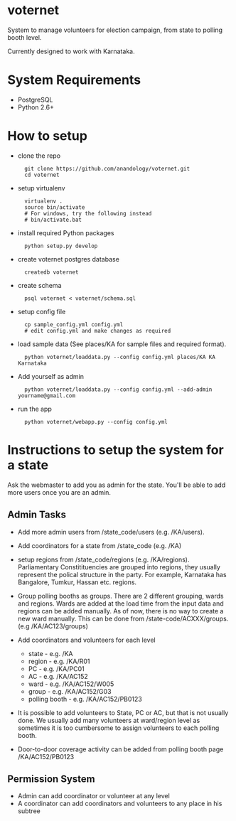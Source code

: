 voternet
========

System to manage volunteers for election campaign, from state to polling booth level.

Currently designed to work with Karnataka.

System Requirements
===================

* PostgreSQL
* Python 2.6+

How to setup
============

* clone the repo

        git clone https://github.com/anandology/voternet.git
        cd voternet

* setup virtualenv

        virtualenv . 
        source bin/activate
        # For windows, try the following instead
        # bin/activate.bat

* install required Python packages

        python setup.py develop

* create voternet postgres database

        createdb voternet

* create schema

        psql voternet < voternet/schema.sql

* setup config file
    
        cp sample_config.yml config.yml
        # edit config.yml and make changes as required

* load sample data (See places/KA for sample files and required format).

        python voternet/loaddata.py --config config.yml places/KA KA Karnataka

* Add yourself as admin

        python voternet/loaddata.py --config config.yml --add-admin yourname@gmail.com

* run the app

        python voternet/webapp.py --config config.yml

Instructions to setup the system for a state
=============================================

Ask the webmaster to add you as admin for the state. You'll be able to add more users once you are an admin.

Admin Tasks
-----------

* Add more admin users from /state_code/users (e.g. /KA/users).
* Add coordinators for a state from /state_code (e.g. /KA)
* setup regions from /state_code/regions (e.g. /KA/regions). Parliamentary Constitituencies are grouped into regions, they usually represent the polical structure in the party. For example, Karnataka has Bangalore, Tumkur, Hassan etc. regions.
* Group polling booths as groups. There are 2 different grouping, wards and regions. Wards are added at the load time from the input data and regions can be added manually. As of now, there is no way to create a new ward manually. This can be done from /state-code/ACXXX/groups. (e.g /KA/AC123/groups)
* Add coordinators and volunteers for each level

   * state - e.g. /KA
   * region - e.g. /KA/R01
   * PC - e.g. /KA/PC01
   * AC - e.g. /KA/AC152
   * ward - e.g. /KA/AC152/W005
   * group - e.g. /KA/AC152/G03
   * polling booth - e.g. /KA/AC152/PB0123

* It is possible to add volunteers to State, PC or AC, but that is not usually done. We usually add many volunteers at ward/region level as sometimes it is too cumbersome to assign volunteers to each polling booth.
* Door-to-door coverage activity can be added from polling booth page /KA/AC152/PB0123

Permission System
-----------------

* Admin can add coordinator or volunteer at any level
* A coordinator can add coordinators and volunteers to any place in his subtree
